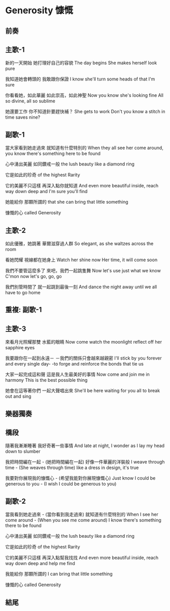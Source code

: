 # Generosity 慷慨

## 前奏

## 主歌-1

新的一天開始
她打理好自己的容貌
The day begins
She makes herself look pure

我知道她會轉頭的
我敢跟你保證
I know she'll turn some heads
of that I'm sure

你看看她，如此華麗
如此崇高，如此神聖
Now you know she's looking fine
All so divine, all so sublime

她還要工作
你不知道針要趕快補？
She gets to work
Don't you know a stitch in time saves nine?

## 副歌-1

當大家看到她走過來
就知道有什麼特別的
When they all see her come around,
you know there's something here to be found

心中湧出美麗
如同鑽戒一般
the lush beauty
like a diamond ring

它是如此的珍奇
of the highest Rarity

它的美麗不只這樣
再深入點你就知道
And even more beautiful inside,
reach way down deep and I'm sure you'll find

她能給你
那顆所謂的
that she can bring
that little something

慷慨的心
called Generosity

## 主歌-2

如此優雅，她跳著
華爾滋穿過人群
So elegant, as she
waltzes across the room

看她閃耀
視線都在她身上
Watch her shine now
Her time, it will come soon

我們不要管這麼多了
來吧，我們一起跳隻舞
Now let's use just what we know
C'mon now let's go, go, go

我們別管時間了
就一起跳到最後一刻
And dance the night away
until we all have to go home

## 重複: 副歌-1

## 主歌-3

來看月光照耀那雙
水藍的眼睛
Now come watch the moonlight
reflect off her sapphire eyes

我要跟你在一起到永遠－
－我們的關係只會越來越親密
I'll stick by you forever and every single day-
-to forge and reinforce the bonds that tie us

大家一起完成這和聲
這是我人生最美好的事情
Now come and join me in harmony
This is the best possible thing

她會在這等著你們
一起大聲唱出來
She'll be here waiting
for you all to break out and sing

## 樂器獨奏

## 橋段

隨著我漸漸睡著
我好奇著一些事情
And late at night, I wonder
as I lay my head down to slumber

我把時間編在一起 - (她把時間編在一起)
好像一件華麗的洋裝般
I weave through time - (She weaves through time)
like a dress in design, it's true

我要對你展現我的慷慨心 - (希望我能對你展現慷慨心)
Just know I could be generous to you - (I wish I could be generous to you)

## 副歌-2

當我看到她走過來 - (當你看到我走過來)
就知道有什麼特別的
When I see her come around - (When you see me come around)
I know there's something there to be found

心中湧出美麗
如同鑽戒一般
the lush beauty
like a diamond ring

它是如此的珍奇
of the highest Rarity

它的美麗不只這樣
再深入點幫我找找
And even more beautiful inside,
reach way down deep and help me find

我能給你
那顆所謂的
I can bring
that little something

慷慨的心
called Generosity

## 結尾
